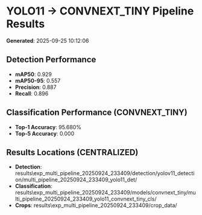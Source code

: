 # YOLO11 -> CONVNEXT_TINY Pipeline Results

**Generated**: 2025-09-25 10:12:06

## Detection Performance
- **mAP50**: 0.929
- **mAP50-95**: 0.557
- **Precision**: 0.887
- **Recall**: 0.896

## Classification Performance (CONVNEXT_TINY)
- **Top-1 Accuracy**: 95.680%
- **Top-5 Accuracy**: 0.000

## Results Locations (CENTRALIZED)
- **Detection**: results\exp_multi_pipeline_20250924_233409/detection/yolov11_detection/multi_pipeline_20250924_233409_yolo11_det/
- **Classification**: results\exp_multi_pipeline_20250924_233409/models/convnext_tiny/multi_pipeline_20250924_233409_yolo11_convnext_tiny_cls/
- **Crops**: results\exp_multi_pipeline_20250924_233409/crop_data/
